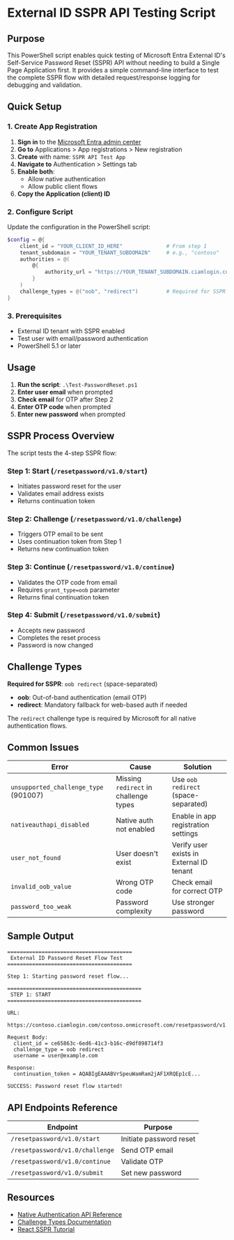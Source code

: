 # External ID SSPR API Testing Script

## Purpose

This PowerShell script enables quick testing of Microsoft Entra External ID's Self-Service Password Reset (SSPR) API without needing to build a Single Page Application first. It provides a simple command-line interface to test the complete SSPR flow with detailed request/response logging for debugging and validation.

## Quick Setup

### 1. Create App Registration

1. **Sign in** to the [Microsoft Entra admin center](https://entra.microsoft.com)
2. **Go to** Applications > App registrations > New registration
3. **Create** with name: `SSPR API Test App`
4. **Navigate to** Authentication > Settings tab
5. **Enable both**:
   - Allow native authentication
   - Allow public client flows
6. **Copy the Application (client) ID**

### 2. Configure Script

Update the configuration in the PowerShell script:

```powershell
$config = @{
    client_id = "YOUR_CLIENT_ID_HERE"              # From step 1
    tenant_subdomain = "YOUR_TENANT_SUBDOMAIN"     # e.g., "contoso"
    authorities = @(
        @{
            authority_url = "https://YOUR_TENANT_SUBDOMAIN.ciamlogin.com/YOUR_TENANT_SUBDOMAIN.onmicrosoft.com/"
        }
    )
    challenge_types = @("oob", "redirect")         # Required for SSPR
}
```

### 3. Prerequisites

- External ID tenant with SSPR enabled
- Test user with email/password authentication
- PowerShell 5.1 or later

## Usage

1. **Run the script**: `.\Test-PasswordReset.ps1`
2. **Enter user email** when prompted
3. **Check email** for OTP after Step 2
4. **Enter OTP code** when prompted
5. **Enter new password** when prompted

## SSPR Process Overview

The script tests the 4-step SSPR flow:

### Step 1: Start (`/resetpassword/v1.0/start`)
- Initiates password reset for the user
- Validates email address exists
- Returns continuation token

### Step 2: Challenge (`/resetpassword/v1.0/challenge`)
- Triggers OTP email to be sent
- Uses continuation token from Step 1
- Returns new continuation token

### Step 3: Continue (`/resetpassword/v1.0/continue`)
- Validates the OTP code from email
- Requires `grant_type=oob` parameter
- Returns final continuation token

### Step 4: Submit (`/resetpassword/v1.0/submit`)
- Accepts new password
- Completes the reset process
- Password is now changed

## Challenge Types

**Required for SSPR**: `oob redirect` (space-separated)

- **oob**: Out-of-band authentication (email OTP)
- **redirect**: Mandatory fallback for web-based auth if needed

The `redirect` challenge type is required by Microsoft for all native authentication flows.

## Common Issues

| Error | Cause | Solution |
|-------|-------|----------|
| `unsupported_challenge_type` (901007) | Missing `redirect` in challenge types | Use `oob redirect` (space-separated) |
| `nativeauthapi_disabled` | Native auth not enabled | Enable in app registration settings |
| `user_not_found` | User doesn't exist | Verify user exists in External ID tenant |
| `invalid_oob_value` | Wrong OTP code | Check email for correct OTP |
| `password_too_weak` | Password complexity | Use stronger password |

## Sample Output

```
========================================
 External ID Password Reset Flow Test
========================================

Step 1: Starting password reset flow...

===========================================
 STEP 1: START
===========================================

URL:
  https://contoso.ciamlogin.com/contoso.onmicrosoft.com/resetpassword/v1.0/start

Request Body:
  client_id = ce65863c-6ed6-41c3-b16c-d9df898714f3
  challenge_type = oob redirect
  username = user@example.com

Response:
  continuation_token = AQABIgEAAABVrSpeuWamRam2jAF1XRQEp1cE...

SUCCESS: Password reset flow started!
```

## API Endpoints Reference

| Endpoint | Purpose |
|----------|---------|
| `/resetpassword/v1.0/start` | Initiate password reset |
| `/resetpassword/v1.0/challenge` | Send OTP email |
| `/resetpassword/v1.0/continue` | Validate OTP |
| `/resetpassword/v1.0/submit` | Set new password |

## Resources

- [Native Authentication API Reference](https://learn.microsoft.com/en-us/entra/identity-platform/reference-native-authentication-api)
- [Challenge Types Documentation](https://learn.microsoft.com/en-us/entra/identity-platform/concept-native-authentication-challenge-types)
- [React SSPR Tutorial](https://learn.microsoft.com/en-us/entra/identity-platform/tutorial-native-authentication-single-page-app-react-reset-password)